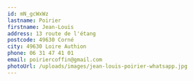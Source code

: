 ```yaml
---
id: mN_gcWxWz
lastname: Poirier
firstname: Jean-Louis
address: 13 route de l'étang
postcode: 49630 Corné
city: 49630 Loire Authion
phone: 06 31 47 41 01
email: poiriercoffin@gmail.com
photoUrl: /uploads/images/jean-louis-poirier-whatsapp.jpg
---
```

